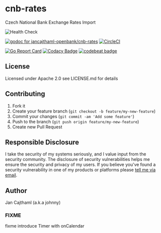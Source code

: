 # cnb-rates

Czech National Bank Exchange Rates Import

![Health Check](https://github.com/jancajthaml-openbank/cnb-rates/workflows/Health%20Check/badge.svg)

[![godoc for jancajthaml-openbank/cnb-rates](https://godoc.org/github.com/nathany/looper?status.svg)](https://godoc.org/github.com/jancajthaml-openbank/cnb-rates) [![CircleCI](https://circleci.com/gh/jancajthaml-openbank/cnb-rates/tree/master.svg?style=shield)](https://circleci.com/gh/jancajthaml-openbank/cnb-rates/tree/master)

[![Go Report Card](https://goreportcard.com/badge/github.com/jancajthaml-openbank/cnb-rates)](https://goreportcard.com/report/github.com/jancajthaml-openbank/cnb-rates) [![Codacy Badge](https://api.codacy.com/project/badge/Grade/c3185b6c5940475c8773c98d754bd17c)](https://www.codacy.com/app/jancajthaml-openbank/cnb-rates?utm_source=github.com&amp;utm_medium=referral&amp;utm_content=jancajthaml-openbank/cnb-rates&amp;utm_campaign=Badge_Grade) [![codebeat badge](https://codebeat.co/badges/2baf283e-9f92-4e61-af1c-d8d37a688b87)](https://codebeat.co/projects/github-com-jancajthaml-openbank-cnb-rates-master)

## License

Licensed under Apache 2.0 see LICENSE.md for details

## Contributing

1. Fork it
2. Create your feature branch (`git checkout -b feature/my-new-feature`)
3. Commit your changes (`git commit -am 'Add some feature'`)
4. Push to the branch (`git push origin feature/my-new-feature`)
5. Create new Pull Request

## Responsible Disclosure

I take the security of my systems seriously, and I value input from the security community. The disclosure of security vulnerabilities helps me ensure the security and privacy of my users. If you believe you've found a security vulnerability in one of my products or platforms please [tell me via email](mailto:jan.cajthaml@gmail.com).

## Author

Jan Cajthaml (a.k.a johnny)



### FIXME

fixme introduce Timer with onCalendar
